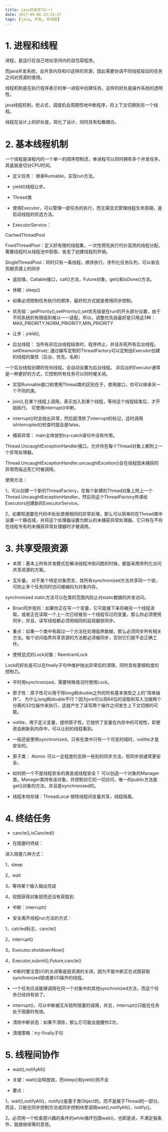 ```yaml
---
title: java并发学习(一)
date: 2017-09-06 23:33:27
tags: [java, 并发, 多线程]
---
```




# 1. 进程和线程

进程，是运行在自己地址空间内的自包容程序。

而java并发系统，会共享内存和IO这样的资源，因此需要协调不同线程驱动的任务之间对资源的使用。

线程机制是在执行程序表示的单一进程中创建任务。这样的好处是操作系统的透明性。

java线程机制，抢占式，调度机会周期性地中断程序，将上下文切换到另一个线程。

线程在设计上的好处是，简化了设计，同时具有松散耦合。

# 2. 基本线程机制

一个线程是进程内的一个单一的顺序控制流，单进程可以同时拥有多个并发任务，其底层是切分CPU时间。

- 定义任务： 继承Runnable，实现run方法。

- yield()线程让步。

- Thread类

- 使用Executor，可以管理一部任务的执行，而无需显式管理线程生命周期，是启动线程的优选方法。

- ExecutorService：

CachedThreadPool

FixedThreadPool：定义好有限的线程集，一次性预先执行代价高昂的线程分配，需要线程时从线程池中获取，省去了创建线程的开销。

SingleThreadPool：同时只有一条线程，顺序执行，序列化任务队列，可以省去贡献资源上的同步

- 返回值，Callable接口，call()方法，Future对象，get()和isDone()方法。

- 休眠：sleep()

- 如果必须控制任务执行的顺序，最好的方式就是使用同步控制。

- 优先级：getPriority(),setPriority(),set优先级是在run的开头部分设置，由于不同系统的有限级别难以一一适配，所以，调整优先级最好是只用这3种：MAX_PRIORITY,NORM_PRIORITY,MIN_PRIORITY

- 让步：yield(),

- 后台线程：
当所有非后台线程结束时，程序终止，并且杀死所有后台线程。
setDeamon(true);
通过编写定制的ThreadFactory可以定制由Executor创建的线程的属性（后台、优先、名称）

一个后台线程创建的任何线程，会自动设置为后台线程。
非后台的Executor通常是一种更好的方式，它控制所有任务可以同时被关闭。

- 实现Runnable接口和使用Thread类的区别在于，使用接口，你可以继承另一个不同的类。

- join(),在某个线程上调用，表示加入到某个线程，等待这个线程结束后，才开始执行。
可使用interrupt()中断。

- interrupt()时会抛出异常，然后就清除了interrupt的标记，这时调用isInterrupted()检查时就会是false。

- 捕获异常：
main主体放到try-catch语句中没有作用。

Thread.UncaughtExceptionHandler接口，允许你在每个Thread对象上都附上一个异常处理器。

Thread.UncaughtExceptionHandler.uncaughtExcetion()会在线程因未捕获的异常而临近死亡时被调用。

使用方法：

1，可以创建一个新的ThreadFactory，在每个新建的Thread对象上附上一个Thread.UncaughtExceptionHandler，然后将这个ThreadFactory传递给Executors创建新的ExecutorService。

2，如果知道要在代码中处处使用相同的异常处理，那么可以简单的在Thread类中设置一个静态域，并将这个处理器设置为默认的未捕获异常处理器。它只有在不存在线程专有的未捕获异常处理器时才被调用。



# 3. 共享受限资源

- 本质：基本上所有并发模式在解决线程冲突问题的时候，都是采用序列化访问共享资源的方案。

- 互斥量。
对于某个特定对象而言，其所有synchronized方法共享同一个锁，可防止多个任务同时访问被编码为对象内存。

synchronized static方法可以在类的范围内防止对static数据的并发访问。

- Brian同步规则：如果你正在写一个变量，它可能接下来将被另一个线程读取，或者正在读取一个上一次已经被另一个线程写过的变量，那么你必须使用同步，并且，读写线程都必须用相同的监视器锁同步。

- 重点：如果一个类中有超过一个方法在处理临界数据，那么必须同步所有相关方法。每个访问临界共享资源的方法都必须被同步，否则它们就不会正确工作。

- 使用显式的Lock对象：ReentrantLock

Lock的好处是可以在finally子句中维护抛出异常后的清理，同时具有更细粒度的控制力。

- 平时用synchronized，需要特殊情况时使用Lock。

- 原子性：原子性可以用于除long和double之外的所有基本类型之上的“简单操作”。
为什么long和double不行？因为jvm可以将64位的读取和写入当做两个分离的32位操作来执行，这就产生了读写两个操作之间发生上下文切换的可能。

- volitle，用于定义变量，提供原子性。它提供了变量在内存中的可视性，即更改会刷新到内存中，可以让别的线程看到。

- 一般还是使用synchronized，只有在类中只有一个可变的域时，volitile才是安全的。

- 原子类：
Atomic
可以一定程度的去除一些别的同步方法，但同步锁通常更安全。

- 如何把一个不是线程安全的类变成线程安全？
可以创造一个对象的Manager类，Manager类持有该对象，并控制对它的一切访问，唯一的public方法是get()对象的方法，并且是synchronized的。

- 线程本地存储：ThreadLocal
根除线程间变量共享，线程隔离。

# 4. 终结任务

- cancle(),isCancled()

- 在阻塞时终结：

进入阻塞几种方式：

1，sleep

2，wait

3，等待某个输入输出完成

4，视图获得对象锁而还没有获取到

- 中断：interrupt()

- 安全离开线程run方法的方式：

1，calcled标志，cancle()

2，interrupt()

3，Executor.shotdownNow()

4，Executor,submit(),Future,cancle()

- 中断时要注意I/O的关闭等底层资源的关闭，因为不能中断正在试图获取synchronized锁或者I/O操作的线程。

- 一个任务应该能够调用在同一个对象中的其他synchronized方法，而这个任务已经持有锁了。

- interrupt()，可以中断被互斥锁所阻塞的调用，并且，interrupt()只能在任务处于阻塞时有效。

- 清除中断状态：如果不清除，那么它可能会提醒你2次。

- 清理策略：try-finally子句


# 5. 线程间协作

- wait(),notifyAll()

- 关键：wait()会释放锁，而sleep()和yield()则不会

- 要点：

1，wait(),notifyAll()，notify()是基于类Object的，而不是属于Thread的一部分。而且，只能在同步控制方法或同步控制块里调用wait(),notifyAll()，notify()。

2，必须用一个检查感兴趣的条件的while循环包围wait()，也即是说，不满足我条件，我就继续等的意思。



